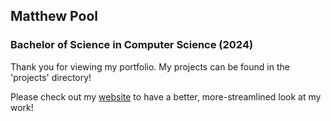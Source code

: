 ## Matthew Pool
### Bachelor of Science in Computer Science (2024)
Thank you for viewing my portfolio. My projects can be found in the 'projects' directory!

Please check out my [website](https://matthew-pool.github.io/#home) to have a better, more-streamlined look at my work!